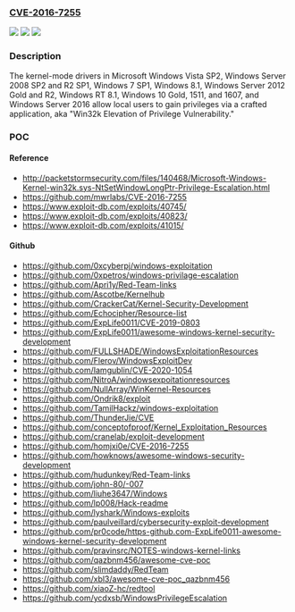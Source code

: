 ### [CVE-2016-7255](https://cve.mitre.org/cgi-bin/cvename.cgi?name=CVE-2016-7255)
![](https://img.shields.io/static/v1?label=Product&message=n%2Fa&color=blue)
![](https://img.shields.io/static/v1?label=Version&message=n%2Fa&color=blue)
![](https://img.shields.io/static/v1?label=Vulnerability&message=n%2Fa&color=brighgreen)

### Description

The kernel-mode drivers in Microsoft Windows Vista SP2, Windows Server 2008 SP2 and R2 SP1, Windows 7 SP1, Windows 8.1, Windows Server 2012 Gold and R2, Windows RT 8.1, Windows 10 Gold, 1511, and 1607, and Windows Server 2016 allow local users to gain privileges via a crafted application, aka "Win32k Elevation of Privilege Vulnerability."

### POC

#### Reference
- http://packetstormsecurity.com/files/140468/Microsoft-Windows-Kernel-win32k.sys-NtSetWindowLongPtr-Privilege-Escalation.html
- https://github.com/mwrlabs/CVE-2016-7255
- https://www.exploit-db.com/exploits/40745/
- https://www.exploit-db.com/exploits/40823/
- https://www.exploit-db.com/exploits/41015/

#### Github
- https://github.com/0xcyberpj/windows-exploitation
- https://github.com/0xpetros/windows-privilage-escalation
- https://github.com/Apri1y/Red-Team-links
- https://github.com/Ascotbe/Kernelhub
- https://github.com/CrackerCat/Kernel-Security-Development
- https://github.com/Echocipher/Resource-list
- https://github.com/ExpLife0011/CVE-2019-0803
- https://github.com/ExpLife0011/awesome-windows-kernel-security-development
- https://github.com/FULLSHADE/WindowsExploitationResources
- https://github.com/Flerov/WindowsExploitDev
- https://github.com/Iamgublin/CVE-2020-1054
- https://github.com/NitroA/windowsexpoitationresources
- https://github.com/NullArray/WinKernel-Resources
- https://github.com/Ondrik8/exploit
- https://github.com/TamilHackz/windows-exploitation
- https://github.com/ThunderJie/CVE
- https://github.com/conceptofproof/Kernel_Exploitation_Resources
- https://github.com/cranelab/exploit-development
- https://github.com/homjxi0e/CVE-2016-7255
- https://github.com/howknows/awesome-windows-security-development
- https://github.com/hudunkey/Red-Team-links
- https://github.com/john-80/-007
- https://github.com/liuhe3647/Windows
- https://github.com/lp008/Hack-readme
- https://github.com/lyshark/Windows-exploits
- https://github.com/paulveillard/cybersecurity-exploit-development
- https://github.com/pr0code/https-github.com-ExpLife0011-awesome-windows-kernel-security-development
- https://github.com/pravinsrc/NOTES-windows-kernel-links
- https://github.com/qazbnm456/awesome-cve-poc
- https://github.com/slimdaddy/RedTeam
- https://github.com/xbl3/awesome-cve-poc_qazbnm456
- https://github.com/xiaoZ-hc/redtool
- https://github.com/ycdxsb/WindowsPrivilegeEscalation


